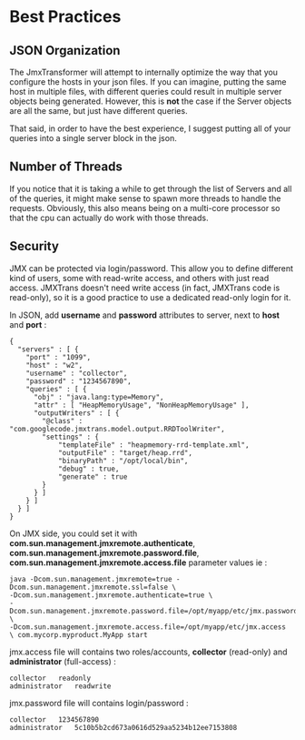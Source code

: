 # Best Practices #

## JSON Organization ##

The JmxTransformer will attempt to internally optimize the way that you configure the hosts in your json files. If you can imagine, putting the same host in multiple files, with different queries could result in multiple server objects being generated. However, this is **not** the case if the Server objects are all the same, but just have different queries.

That said, in order to have the best experience, I suggest putting all of your queries into a single server block in the json.

## Number of Threads ##

If you notice that it is taking a while to get through the list of Servers and all of the queries, it might make sense to spawn more threads to handle the requests. Obviously, this also means being on a multi-core processor so that the cpu can actually do work with those threads.

## Security ##

JMX can be protected via login/password. This allow you to define different kind of users, some with read-write access, and others with just read access. JMXTrans doesn't need write access (in fact, JMXTrans code is read-only), so it is a good practice to use a dedicated read-only login for it.

In JSON, add **username** and **password** attributes to server, next to **host** and **port** :

```
{
  "servers" : [ {
    "port" : "1099",
    "host" : "w2",
    "username" : "collector",
    "password" : "1234567890",
    "queries" : [ {
      "obj" : "java.lang:type=Memory",
      "attr" : [ "HeapMemoryUsage", "NonHeapMemoryUsage" ],
      "outputWriters" : [ {
        "@class" : "com.googlecode.jmxtrans.model.output.RRDToolWriter",
        "settings" : {
            "templateFile" : "heapmemory-rrd-template.xml",
            "outputFile" : "target/heap.rrd",
            "binaryPath" : "/opt/local/bin",
            "debug" : true,
            "generate" : true
        }
      } ]
    } ]
  } ]
}
```

On JMX side, you could set it with **com.sun.management.jmxremote.authenticate**, **com.sun.management.jmxremote.password.file**, **com.sun.management.jmxremote.access.file** parameter values ie :

```
java -Dcom.sun.management.jmxremote=true -Dcom.sun.management.jmxremote.ssl=false \
-Dcom.sun.management.jmxremote.authenticate=true \
-Dcom.sun.management.jmxremote.password.file=/opt/myapp/etc/jmx.password \
-Dcom.sun.management.jmxremote.access.file=/opt/myapp/etc/jmx.access  \ com.mycorp.myproduct.MyApp start
```

jmx.access file will contains two roles/accounts, **collector** (read-only) and **administrator** (full-access) :

```
collector   readonly
administrator   readwrite
```

jmx.password file will contains login/password :


```
collector	1234567890
administrator	5c10b5b2cd673a0616d529aa5234b12ee7153808
```